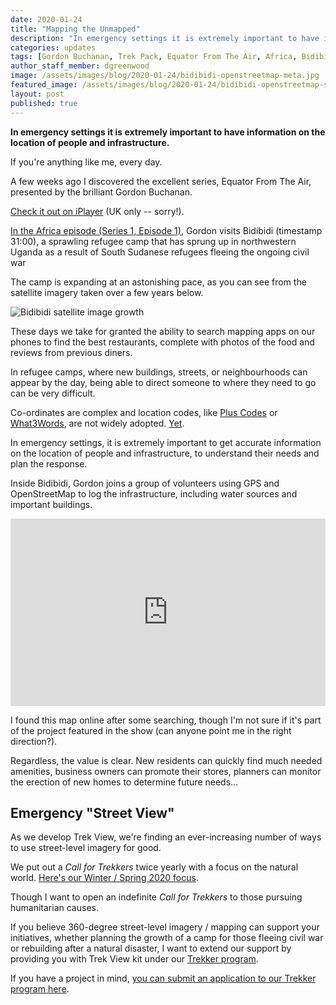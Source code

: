```yaml
---
date: 2020-01-24
title: "Mapping the Unmapped"
description: "In emergency settings it is extremely important to have information on the location of people and infrastructure."
categories: updates
tags: [Gordon Buchanan, Trek Pack, Equator From The Air, Africa, Bidibidi, What3Words]
author_staff_member: dgreenwood
image: /assets/images/blog/2020-01-24/bidibidi-openstreetmap-meta.jpg
featured_image: /assets/images/blog/2020-01-24/bidibidi-openstreetmap-sm.png
layout: post
published: true
---
```


**In emergency settings it is extremely important to have information on the location of people and infrastructure.**

If you're anything like me, every day.

A few weeks ago I discovered the excellent series, Equator From The Air, presented by the brilliant Gordon Buchanan.

[Check it out on iPlayer](https://www.bbc.co.uk/iplayer/episode/m0005hx3/equator-from-the-air-series-1-1-africa) (UK only -- sorry!).

[In the Africa episode (Series 1, Episode 1)](https://www.bbc.co.uk/iplayer/episode/m0005hx3/equator-from-the-air-series-1-1-africa), Gordon visits Bidibidi (timestamp 31:00), a sprawling refugee camp that has sprung up in northwestern Uganda as a result of South Sudanese refugees fleeing the ongoing civil war

The camp is expanding at an astonishing pace, as you can see from the satellite imagery taken over a few years below.

<img class="img-fluid" src="/assets/images/blog/2020-01-24/bidibidi-evolution.gif" alt="Bidibidi satellite image growth" title="Bidibidi satellite image growth" />

These days we take for granted the ability to search mapping apps on our phones to find the best restaurants, complete with photos of the food and reviews from previous diners.

In refugee camps, where new buildings, streets, or neighbourhoods can appear by the day, being able to direct someone to where they need to go can be very difficult.

Co-ordinates are complex and location codes, like [Plus Codes](https://plus.codes/) or [What3Words](https://what3words.com/), are not widely adopted. [Yet](/blog/location-codes-unmapped-hiking-trails).

In emergency settings, it is extremely important to get accurate information on the location of people and infrastructure, to understand their needs and plan the response.

Inside Bidibidi, Gordon joins a group of volunteers using GPS and OpenStreetMap to log the infrastructure, including water sources and important buildings.

<iframe width="100%" height="300px" frameborder="0" allowfullscreen src="https://umap.openstreetmap.fr/it/map/bidibidi-refugee-settlement-base-mapping_245242?scaleControl=false&miniMap=false&scrollWheelZoom=false&zoomControl=true&allowEdit=false&moreControl=true&searchControl=null&tilelayersControl=null&embedControl=null&datalayersControl=true&onLoadPanel=caption&captionBar=false"></iframe>

I found this map online after some searching, though I'm not sure if it's part of the project featured in the show (can anyone point me in the right direction?).

Regardless, the value is clear. New residents can quickly find much needed amenities, business owners can promote their stores, planners can monitor the erection of new homes to determine future needs...

## Emergency "Street View" 

As we develop Trek View, we're finding an ever-increasing number of ways to use street-level imagery for good.

We put out a _Call for Trekkers_ twice yearly with a focus on the natural world. [Here's our Winter / Spring 2020 focus](/blog/call-for-trekkers-winter-spring).

Though I want to open an indefinite _Call for Trekkers_ to those pursuing humanitarian causes.

If you believe 360-degree street-level imagery / mapping can support your initiatives, whether planning the growth of a camp for those fleeing civil war or rebuilding after a natural disaster, I want to extend our support by providing you with Trek View kit under our [Trekker program](/loan).

If you have a project in mind, [you can submit an application to our Trekker program here](/loan).